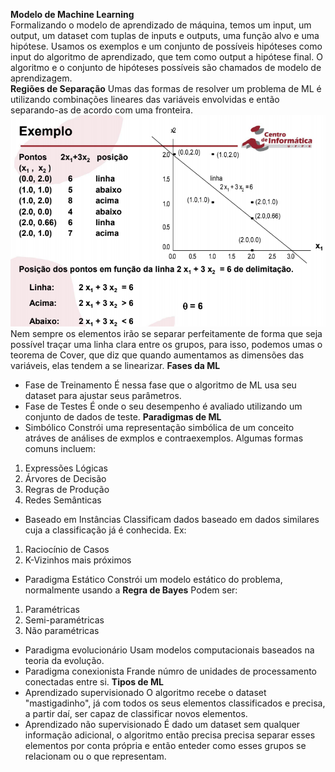 **Modelo de Machine Learning**\
Formalizando o modelo de aprendizado de máquina, temos um input, um output, um dataset com tuplas de inputs e outputs, uma função alvo e uma hipótese.
Usamos os exemplos e um conjunto de possíveis hipóteses como input do algoritmo de aprendizado, que tem como output a hipótese final. O algoritmo e o conjunto de hipóteses possíveis são chamados de modelo de aprendizagem.\
**Regiões de Separação**
Umas das formas de resolver um problema de ML é utilizando combinações lineares das variáveis envolvidas e então separando-as de acordo com uma fronteira.\
![Exemplo de Separação Linear](https://raw.githubusercontent.com/LinuxUserIRS/Notes/master/SI/Resources/SeparacaoLinear.png)\
Nem sempre os elementos irão se separar perfeitamente de forma que seja possível traçar uma linha clara entre os grupos, para isso, podemos umas o teorema de Cover, que diz que quando aumentamos as dimensões das variáveis, elas tendem a se linearizar.
**Fases da ML**
- Fase de Treinamento
É nessa fase que o algoritmo de ML usa seu dataset para ajustar seus parâmetros.
- Fase de Testes
É onde o seu desempenho é avaliado utilizando um conjunto de dados de teste.
**Paradigmas de ML**
- Simbólico
Constrói uma representação simbólica de um conceito atráves de análises de exmplos e contraexemplos.
Algumas formas comuns incluem:
1. Expressões Lógicas
2. Árvores de Decisão
3. Regras de Produção
4. Redes Semânticas
- Baseado em Instâncias
Classificam dados baseado em dados similares cuja a classificação já é conhecida.
Ex:
1. Raciocínio de Casos
2. K-Vizinhos mais próximos
- Paradigma Estático
Constrói um modelo estático do problema, normalmente usando a **Regra de Bayes**
Podem ser:
1. Paramétricas
2. Semi-paramétricas
3. Não paramétricas
- Paradigma evolucionário
Usam modelos computacionais baseados na teoria da evolução.
- Paradigma conexionista
Frande númro de unidades de processamento conectadas entre si.
**Tipos de ML**
- Aprendizado supervisionado
O algoritmo recebe o dataset "mastigadinho", já com todos os seus elementos classificados e precisa, a partir daí, ser capaz de classificar novos elementos.
- Aprendizado não supervisionado
É dado um dataset sem qualquer informação adicional, o algoritmo então precisa precisa separar esses elementos por conta própria e então enteder como esses grupos se relacionam ou o que representam.
